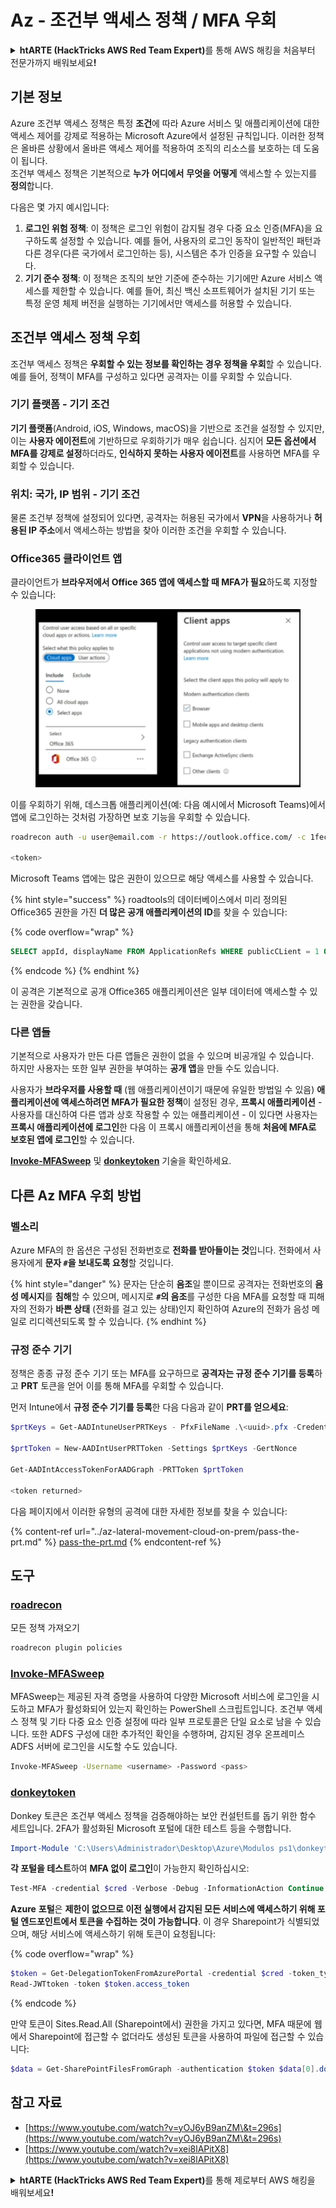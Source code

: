 # Az - 조건부 액세스 정책 / MFA 우회

<details>

<summary><strong>htARTE (HackTricks AWS Red Team Expert)</strong>를 통해 AWS 해킹을 처음부터 전문가까지 배워보세요<strong>!</strong></summary>

HackTricks를 지원하는 다른 방법:

* **회사를 HackTricks에서 광고하거나 HackTricks를 PDF로 다운로드**하려면 [**SUBSCRIPTION PLANS**](https://github.com/sponsors/carlospolop)를 확인하세요!
* [**공식 PEASS & HackTricks 스웨그**](https://peass.creator-spring.com)를 얻으세요.
* [**The PEASS Family**](https://opensea.io/collection/the-peass-family)를 발견하세요. 독점적인 [**NFTs**](https://opensea.io/collection/the-peass-family) 컬렉션입니다.
* 💬 [**Discord 그룹**](https://discord.gg/hRep4RUj7f) 또는 [**텔레그램 그룹**](https://t.me/peass)에 **참여**하거나 **Twitter** 🐦 [**@hacktricks_live**](https://twitter.com/hacktricks_live)를 **팔로우**하세요.
* **HackTricks**와 [**HackTricks Cloud**](https://github.com/carlospolop/hacktricks-cloud) github 저장소에 PR을 제출하여 여러분의 해킹 기법을 공유하세요.

</details>

## 기본 정보

Azure 조건부 액세스 정책은 특정 **조건**에 따라 Azure 서비스 및 애플리케이션에 대한 액세스 제어를 강제로 적용하는 Microsoft Azure에서 설정된 규칙입니다. 이러한 정책은 올바른 상황에서 올바른 액세스 제어를 적용하여 조직의 리소스를 보호하는 데 도움이 됩니다.\
조건부 액세스 정책은 기본적으로 **누가** **어디에서** **무엇을** **어떻게** 액세스할 수 있는지를 **정의**합니다.

다음은 몇 가지 예시입니다:

1. **로그인 위험 정책**: 이 정책은 로그인 위험이 감지될 경우 다중 요소 인증(MFA)을 요구하도록 설정할 수 있습니다. 예를 들어, 사용자의 로그인 동작이 일반적인 패턴과 다른 경우(다른 국가에서 로그인하는 등), 시스템은 추가 인증을 요구할 수 있습니다.
2. **기기 준수 정책**: 이 정책은 조직의 보안 기준에 준수하는 기기에만 Azure 서비스 액세스를 제한할 수 있습니다. 예를 들어, 최신 백신 소프트웨어가 설치된 기기 또는 특정 운영 체제 버전을 실행하는 기기에서만 액세스를 허용할 수 있습니다.

## 조건부 액세스 정책 우회

조건부 액세스 정책은 **우회할 수 있는 정보를 확인하는 경우 정책을 우회**할 수 있습니다. 예를 들어, 정책이 MFA를 구성하고 있다면 공격자는 이를 우회할 수 있습니다.

### 기기 플랫폼 - 기기 조건

**기기 플랫폼**(Android, iOS, Windows, macOS)을 기반으로 조건을 설정할 수 있지만, 이는 **사용자 에이전트**에 기반하므로 우회하기가 매우 쉽습니다. 심지어 **모든 옵션에서 MFA를 강제로 설정**하더라도, **인식하지 못하는 사용자 에이전트**를 사용하면 MFA를 우회할 수 있습니다.

### 위치: 국가, IP 범위 - 기기 조건

물론 조건부 정책에 설정되어 있다면, 공격자는 허용된 국가에서 **VPN**을 사용하거나 **허용된 IP 주소**에서 액세스하는 방법을 찾아 이러한 조건을 우회할 수 있습니다.

### Office365 클라이언트 앱

클라이언트가 **브라우저에서 Office 365 앱에 액세스할 때 MFA가 필요**하도록 지정할 수 있습니다:

<figure><img src="../../../.gitbook/assets/image (129).png" alt=""><figcaption></figcaption></figure>

이를 우회하기 위해, 데스크톱 애플리케이션(예: 다음 예시에서 Microsoft Teams)에서 앱에 로그인하는 것처럼 가장하면 보호 기능을 우회할 수 있습니다.
```bash
roadrecon auth -u user@email.com -r https://outlook.office.com/ -c 1fec8e78-bce4-4aaf-ab1b-5451cc387264 --tokrns-stdout

<token>
```
Microsoft Teams 앱에는 많은 권한이 있으므로 해당 액세스를 사용할 수 있습니다.

{% hint style="success" %}
roadtools의 데이터베이스에서 미리 정의된 Office365 권한을 가진 **더 많은 공개 애플리케이션의 ID**를 찾을 수 있습니다:

{% code overflow="wrap" %}
```sql
SELECT appId, displayName FROM ApplicationRefs WHERE publicCLient = 1 ORDER BY displayName ASC
```
{% endcode %}
{% endhint %}

이 공격은 기본적으로 공개 Office365 애플리케이션은 일부 데이터에 액세스할 수 있는 권한을 갖습니다.

### 다른 앱들

기본적으로 사용자가 만든 다른 앱들은 권한이 없을 수 있으며 비공개일 수 있습니다.\
하지만 사용자는 또한 일부 권한을 부여하는 **공개 앱**을 만들 수도 있습니다.

사용자가 **브라우저를 사용할 때** (웹 애플리케이션이기 때문에 유일한 방법일 수 있음) **애플리케이션에 액세스하려면 MFA가 필요한 정책**이 설정된 경우, **프록시 애플리케이션** - 사용자를 대신하여 다른 앱과 상호 작용할 수 있는 애플리케이션 - 이 있다면 사용자는 **프록시 애플리케이션에 로그인**한 다음 이 프록시 애플리케이션을 통해 **처음에 MFA로 보호된 앱에 로그인**할 수 있습니다.

[**Invoke-MFASweep**](az-conditional-access-policies-mfa-bypass.md#invoke-mfasweep) 및 [**donkeytoken**](az-conditional-access-policies-mfa-bypass.md#donkeytoken) 기술을 확인하세요.

## 다른 Az MFA 우회 방법

### 벨소리

Azure MFA의 한 옵션은 구성된 전화번호로 **전화를 받아들이는 것**입니다. 전화에서 사용자에게 **문자 `#`을 보내도록 요청**할 것입니다.

{% hint style="danger" %}
문자는 단순히 **음조**일 뿐이므로 공격자는 전화번호의 **음성 메시지**를 **침해**할 수 있으며, 메시지로 **`#`의 음조**를 구성한 다음 MFA를 요청할 때 피해자의 전화가 **바쁜 상태** (전화를 걸고 있는 상태)인지 확인하여 Azure의 전화가 음성 메일로 리디렉션되도록 할 수 있습니다.
{% endhint %}

### 규정 준수 기기

정책은 종종 규정 준수 기기 또는 MFA를 요구하므로 **공격자는 규정 준수 기기를 등록**하고 **PRT** 토큰을 얻어 이를 통해 MFA를 우회할 수 있습니다.

먼저 Intune에서 **규정 준수 기기를 등록**한 다음 다음과 같이 **PRT를 얻으세요**:
```powershell
$prtKeys = Get-AADIntuneUserPRTKeys - PfxFileName .\<uuid>.pfx -Credentials $credentials

$prtToken = New-AADIntUserPRTToken -Settings $prtKeys -GertNonce

Get-AADIntAccessTokenForAADGraph -PRTToken $prtToken

<token returned>
```
다음 페이지에서 이러한 유형의 공격에 대한 자세한 정보를 찾을 수 있습니다:

{% content-ref url="../az-lateral-movement-cloud-on-prem/pass-the-prt.md" %}
[pass-the-prt.md](../az-lateral-movement-cloud-on-prem/pass-the-prt.md)
{% endcontent-ref %}

## 도구

### [roadrecon](https://github.com/dirkjanm/ROADtools)

모든 정책 가져오기
```bash
roadrecon plugin policies
```
### [Invoke-MFASweep](https://github.com/dafthack/MFASweep)

MFASweep는 제공된 자격 증명을 사용하여 다양한 Microsoft 서비스에 로그인을 시도하고 MFA가 활성화되어 있는지 확인하는 PowerShell 스크립트입니다. 조건부 액세스 정책 및 기타 다중 요소 인증 설정에 따라 일부 프로토콜은 단일 요소로 남을 수 있습니다. 또한 ADFS 구성에 대한 추가적인 확인을 수행하며, 감지된 경우 온프레미스 ADFS 서버에 로그인을 시도할 수도 있습니다.
```bash
Invoke-MFASweep -Username <username> -Password <pass>
```
### [donkeytoken](https://github.com/silverhack/donkeytoken)

Donkey 토큰은 조건부 액세스 정책을 검증해야하는 보안 컨설턴트를 돕기 위한 함수 세트입니다. 2FA가 활성화된 Microsoft 포털에 대한 테스트 등을 수행합니다.
```powershell
Import-Module 'C:\Users\Administrador\Desktop\Azure\Modulos ps1\donkeytoken' -Force
```
**각 포털을 테스트**하여 **MFA 없이 로그인**이 가능한지 확인하십시오:
```powershell
Test-MFA -credential $cred -Verbose -Debug -InformationAction Continue
```
**Azure** **포털**은 **제한이 없으므로 이전 실행에서 감지된 모든 서비스에 액세스하기 위해 포털 엔드포인트에서 토큰을 수집하는 것이 가능합니다**. 이 경우 Sharepoint가 식별되었으며, 해당 서비스에 액세스하기 위해 토큰이 요청됩니다:

{% code overflow="wrap" %}
```powershell
$token = Get-DelegationTokenFromAzurePortal -credential $cred -token_type microsoft.graph -extension_type Microsoft_Intune
Read-JWTtoken -token $token.access_token
```
{% endcode %}


만약 토큰이 Sites.Read.All (Sharepoint에서) 권한을 가지고 있다면, MFA 때문에 웹에서 Sharepoint에 접근할 수 없더라도 생성된 토큰을 사용하여 파일에 접근할 수 있습니다:
```powershell
$data = Get-SharePointFilesFromGraph -authentication $token $data[0].downloadUrl
```
## 참고 자료

* [https://www.youtube.com/watch?v=yOJ6yB9anZM\&t=296s](https://www.youtube.com/watch?v=yOJ6yB9anZM\&t=296s)
* [https://www.youtube.com/watch?v=xei8lAPitX8](https://www.youtube.com/watch?v=xei8lAPitX8)

<details>

<summary><strong>htARTE (HackTricks AWS Red Team Expert)</strong>를 통해 제로부터 AWS 해킹을 배워보세요<strong>!</strong></summary>

HackTricks를 지원하는 다른 방법:

* **회사를 HackTricks에서 광고하거나 HackTricks를 PDF로 다운로드**하려면 [**SUBSCRIPTION PLANS**](https://github.com/sponsors/carlospolop)를 확인하세요!
* [**공식 PEASS & HackTricks 스웨그**](https://peass.creator-spring.com)를 얻으세요.
* [**The PEASS Family**](https://opensea.io/collection/the-peass-family)를 발견하세요. 독점적인 [**NFTs**](https://opensea.io/collection/the-peass-family) 컬렉션입니다.
* 💬 [**Discord 그룹**](https://discord.gg/hRep4RUj7f) 또는 [**텔레그램 그룹**](https://t.me/peass)에 **참여**하거나 **Twitter** 🐦 [**@hacktricks_live**](https://twitter.com/hacktricks_live)를 **팔로우**하세요.
* **HackTricks**와 [**HackTricks Cloud**](https://github.com/carlospolop/hacktricks-cloud) github 저장소에 PR을 제출하여 여러분의 해킹 기법을 공유하세요.

</details>
